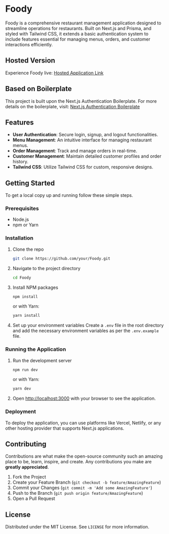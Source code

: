 # Foody

Foody is a comprehensive restaurant management application designed to streamline operations for restaurants. Built on Next.js and Prisma, and styled with Tailwind CSS, it extends a basic authentication system to include features essential for managing menus, orders, and customer interactions efficiently.

## Hosted Version

Experience Foody live: [Hosted Application Link](https://main--inefoody.netlify.app/)

## Based on Boilerplate

This project is built upon the Next.js Authentication Boilerplate. For more details on the boilerplate, visit: [Next.js Authentication Boilerplate](https://github.com/Gautam-Nanda/next-boilerplate)

## Features

- **User Authentication**: Secure login, signup, and logout functionalities.
- **Menu Management**: An intuitive interface for managing restaurant menus.
- **Order Management**: Track and manage orders in real-time.
- **Customer Management**: Maintain detailed customer profiles and order history.
- **Tailwind CSS**: Utilize Tailwind CSS for custom, responsive designs.

## Getting Started

To get a local copy up and running follow these simple steps.

### Prerequisites

- Node.js
- npm or Yarn

### Installation

1. Clone the repo
    ```sh
    git clone https://github.com/your/Foody.git
    ```
2. Navigate to the project directory
    ```sh
    cd Foody
    ```
3. Install NPM packages
    ```sh
    npm install
    ```
    or with Yarn:
    ```sh
    yarn install
    ```
4. Set up your environment variables
    Create a `.env` file in the root directory and add the necessary environment variables as per the `.env.example` file.

### Running the Application

1. Run the development server
    ```sh
    npm run dev
    ```
    or with Yarn:
    ```sh
    yarn dev
    ```
2. Open [http://localhost:3000](http://localhost:3000) with your browser to see the application.

### Deployment

To deploy the application, you can use platforms like Vercel, Netlify, or any other hosting provider that supports Next.js applications.

## Contributing

Contributions are what make the open-source community such an amazing place to be, learn, inspire, and create. Any contributions you make are **greatly appreciated**.

1. Fork the Project
2. Create your Feature Branch (`git checkout -b feature/AmazingFeature`)
3. Commit your Changes (`git commit -m 'Add some AmazingFeature'`)
4. Push to the Branch (`git push origin feature/AmazingFeature`)
5. Open a Pull Request

## License

Distributed under the MIT License. See `LICENSE` for more information.
